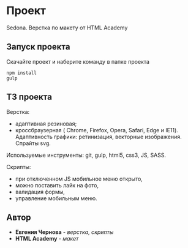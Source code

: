 # Проект

Sedona. Верстка по макету от HTML Academy

## Запуск проекта

Скачайте проект и наберите команду в папке проекта

```
npm install
gulp
```


## ТЗ проекта

Верстка: 
- адаптивная резиновая;
- кроссбраузерная ( Chrome, Firefox, Opera, Safari, Edge и IE11). 
Адаптивность графики: ретинизация, векторные изображения. Спрайты svg.

Используемые инструменты: git, gulp, html5, css3, JS, SASS.

Скрипты: 
- при отключенном JS мобильное меню открыто,
- можно поставить лайк на фото,
- валидация формы,
- управление мобильным меню. 

## Автор
* **Евгения Чернова** - *верстка, скрипты* 
* **HTML Academy** - *макет*

